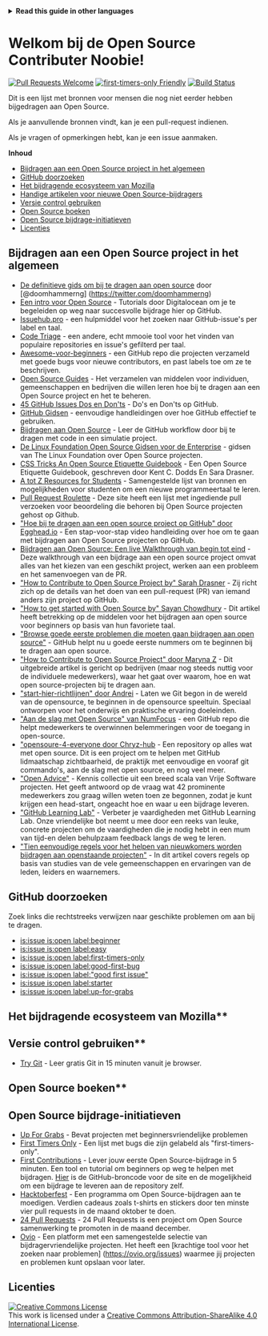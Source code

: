 <!-- Do not translate this -->
<details>
<summary>
<strong> Read this guide in other languages </strong>
</summary>
    <ul>
        <li><a href="./README.md"> English </a></li>
        <li><a href="./README-MR.md"> मराठी </a></li>
        <li><a href="./README-BN.md"> বাংলা </a></li>
        <li><a href="./README-CN.md"> 中文 </a></li>
        <li><a href="./README-RU.md"> русский </a></li>
        <li><a href="./README-RO.md"> Românesc </a></li>
        <li><a href="./README-IT.md"> Italiano </a></li>
        <li><a href="./README-ES.md"> Español </a></li>
        <li><a href="./README-pt-BR.md"> Português (BR) </a></li>
        <li><a href="./README-DE.md"> Deutsch </a></li>
        <li><a href="./README-GR.md"> Ελληνικά </a></li>
        <li><a href="./README-FR.md"> Français </a></li>
        <li><a href="./README-KO.md"> 한국어 </a></li>
        <li><a href="./README-JA.md"> 日本語 </a></li>
    </ul>
</details>
<!-- Do not translate this -->

# Welkom bij de Open Source Contributer Noobie!

[![Pull Requests Welcome](https://img.shields.io/badge/PRs-welcome-brightgreen.svg?style=flat)](http://makeapullrequest.com)
[![first-timers-only Friendly](https://img.shields.io/badge/first--timers--only-friendly-blue.svg)](http://www.firsttimersonly.com/)
[![Build Status](https://travis-ci.org/freeCodeCamp/how-to-contribute-to-open-source.svg?branch=master)](https://travis-ci.org/freeCodeCamp/how-to-contribute-to-open-source)

Dit is een lijst met bronnen voor mensen die nog niet eerder hebben bijgedragen aan Open Source.

Als je aanvullende bronnen vindt, kan je een pull-request indienen.

Als je vragen of opmerkingen hebt, kan je een issue aanmaken.

**Inhoud**

- [Bijdragen aan een Open Source project in het algemeen](#contributing-to-open-source-in-general)
- [GitHub doorzoeken](#direct-github-searches)
- [Het bijdragende ecosysteem van Mozilla](#mozillas-contributor-ecosystem)
- [Handige artikelen voor nieuwe Open Source-bijdragers](#useful-articles-for-new-open-source-contributors)
- [Versie control gebruiken](#using-version-control)
- [Open Source boeken](#open-source-books)
- [Open Source bijdrage-initiatieven](#open-source-contribution-initiatives)
- [Licenties](#license)

## Bijdragen aan een Open Source project in het algemeen
- [De definitieve gids om bij te dragen aan open source](https://www.freecodecamp.org/news/the-definitive-guide-to-contributing-to-open-source-900D5F9F2282/) door [@doomhammerng] (https://twitter.com/doomhammerng)
- [Een intro voor Open Source](https://www.digitalocean.com/community/tutorial_series/an-introduction-to-open-source ) - Tutorials door Digitalocean om je te begeleiden op weg naar succesvolle bijdrage hier op GitHub.
- [Issuehub.pro](http://issuehub.pro/) - een hulpmiddel voor het zoeken naar GitHub-issue's per label en taal.
- [Code Triage](https://www.codetriage.com/) - een andere, echt mmooie tool voor het vinden van populaire repositories en issue's gefilterd per taal.
- [Awesome-voor-beginners](https://github.com/MunGell/awesome-for-beginners) - een GitHub repo die projecten verzameld met goede bugs voor nieuwe contributors, en past labels toe om ze te beschrijven.
- [Open Source Guides](https://opensource.guide/) - Het verzamelen van middelen voor individuen, gemeenschappen en bedrijven die willen leren hoe bij te dragen aan een Open Source project en het te beheren.
- [45 GitHub Issues Dos en Don'ts](https://hackernoon.com/45-github-issues-dos-and-donts-dfec9ab4b612) - Do's en Don'ts op GitHub.
- [GitHub Gidsen](https://guides.github.com/) - eenvoudige handleidingen over hoe GitHub effectief te gebruiken.
- [Bijdragen aan Open Source](https://github.com/danthareja/contribute-to-open-source) - Leer de GitHub workflow door bij te dragen met code in een ​​simulatie project.
- [De Linux Foundation Open Source Gidsen voor de Enterprise](https://www.linuxfoundation.org/resources/open-source-guides/) - gidsen van The Linux Foundation over Open Source projecten.
- [CSS Tricks An Open Source Etiquette Guidebook](https://css-tricks.com/open-source-etiquette-guidebook/) - Een Open Source Etiquette Guidebook, geschreven door Kent C. Dodds En Sara Drasner.
- [A tot Z Resources for Students](https://github.com/dipakkr/A-to-Z-Resources-for-Students) - Samengestelde lijst van bronnen en mogelijkheden voor studenten om een ​​nieuwe programmeertaal te leren.
- [Pull Request Roulette](http://www.pullrequestroulette.com/) - Deze site heeft een lijst met ingediende pull verzoeken voor beoordeling die behoren bij Open Source projecten gehost op Github.
- [ "Hoe bij te dragen aan een open source project op GitHub" door Egghead.io](https://egghead.io/courses/how-to-contribute-to-an-open-source-project-on-github) - Een stap-voor-stap video handleiding over hoe om te gaan met bijdragen aan Open Source projecten op GitHub.
- [Bijdragen aan Open Source: Een live Walkthrough van begin tot eind](https://medium.com/@kevinjin/contributing-to-open-source-walkthrough-part-0-b3dc43e6b720) - Deze walkthrough van een bijdrage aan een open source project omvat alles van het kiezen van een geschikt project, werken aan een probleem en het samenvoegen van de PR.
- ["How to Contribute to Open Source Project by" Sarah Drasner](https://css-tricks.com/how-to-contribute-to-an-open-source-project/) - Zij richt zich op de details van het doen van een pull-request (PR) van iemand anders zijn project op GitHub.
- [ "How to get started with Open Source by" Sayan Chowdhury](https://www.hackerearth.com:443/getstarted-opensource/) - Dit artikel heeft betrekking op de middelen voor het bijdragen aan open source voor beginners op basis van hun favoriete taal.
- [ "Browse goede eerste problemen die moeten gaan bijdragen aan open source"](https://github.blog/2020-01-22-browse-good-first-issues-to-start-contributing-to-open-source/ ) - GitHub helpt nu u goede eerste nummers om te beginnen bij te dragen aan open source.
- [ "How to Contribute to Open Source Project" door Maryna Z](https://rubygarage.org/blog/how-contribute-to-open-source-projects) - Dit uitgebreide artikel is gericht op bedrijven (maar nog steeds nuttig voor de individuele medewerkers), waar het gaat over waarom, hoe en wat open source-projecten bij te dragen aan.
- [ "start-hier-richtlijnen" door Andrei](https://github.com/zero-to-mastery/start-here-guidelines) -
Laten we Git begon in de wereld van de opensource, te beginnen in de opensource speeltuin. Speciaal ontworpen voor het onderwijs en praktische ervaring doeleinden.
- [ "Aan de slag met Open Source" van NumFocus](https://github.com/numfocus/getting-started-with-open-source) - een GitHub repo die helpt medewerkers te overwinnen belemmeringen voor de toegang in open-source.
- [ "opensoure-4-everyone door Chryz-hub](https://github.com/chryz-hub/opensource-4-everyone) - Een repository op alles wat met open source. Dit is een project om te helpen met GitHub lidmaatschap zichtbaarheid, de praktijk met eenvoudige en vooraf git commando's, aan de slag met open source, en nog veel meer.
- [ "Open Advice"](http://open-advice.org/) - Kennis collectie uit een breed scala van Vrije Software projecten. Het geeft antwoord op de vraag wat 42 prominente medewerkers zou graag willen weten toen ze begonnen, zodat je kunt krijgen een head-start, ongeacht hoe en waar u een bijdrage leveren.
- [ "GitHub Learning Lab"](https://lab.github.com/) - Verbeter je vaardigheden met GitHub Learning Lab. Onze vriendelijke bot neemt u mee door een reeks van leuke, concrete projecten om de vaardigheden die je nodig hebt in een mum van tijd-en delen behulpzaam feedback langs de weg te leren.
- [ "Tien eenvoudige regels voor het helpen van nieuwkomers worden bijdragen aan openstaande projecten"](https://doi.org/10.1371/journal.pcbi.1007296) - In dit artikel covers regels op basis van studies van de vele gemeenschappen en ervaringen van de leden, leiders en waarnemers.

## GitHub doorzoeken

Zoek links die rechtstreeks verwijzen naar geschikte problemen om aan bij te dragen.

- [is:issue is:open label:beginner](https://github.com/search?utf8=%E2%9C%93&q=is%3Aissue+is%3Aopen+label%3Abeginner)
- [is:issue is:open label:easy](https://github.com/search?utf8=%E2%9C%93&q=is%3Aissue+is%3Aopen+label%3Aeasy)
- [is:issue is:open label:first-timers-only](https://github.com/search?utf8=%E2%9C%93&q=is%3Aissue+is%3Aopen+label%3Afirst-timers-only)
- [is:issue is:open label:good-first-bug](https://github.com/search?utf8=%E2%9C%93&q=is%3Aissue+is%3Aopen+label%3Agood-first-bug)
- [is:issue is:open label:"good first issue"](https://github.com/search?utf8=%E2%9C%93&q=is%3Aissue+is%3Aopen+label%3A"good+first+issue")
- [is:issue is:open label:starter](https://github.com/search?utf8=%E2%9C%93&q=is%3Aissue+is%3Aopen+label%3Astarter)
- [is:issue is:open label:up-for-grabs](https://github.com/search?utf8=%E2%9C%93&q=is%3Aissue+is%3Aopen+label%3Aup-for-grabs)

## Het bijdragende ecosysteem van Mozilla**

## Versie control gebruiken**

- [Try Git](https://try.github.io/) - Leer gratis Git in 15 minuten vanuit je browser.

## Open Source boeken**

## Open Source bijdrage-initiatieven
- [Up For Grabs](https://up-for-grabs.net/) - Bevat projecten met beginnersvriendelijke problemen
- [First Timers Only](https://www.firsttimersonly.com/) - Een lijst met bugs die zijn gelabeld als "first-timers-only". 
- [First Contributions](https://firstcontributions.github.io/) - Lever jouw eerste Open Source-bijdrage in 5 minuten. Een tool en tutorial om beginners op weg te helpen met bijdragen. [Hier](https://github.com/firstcontributions/first-contributions) is de GitHub-broncode voor de site en de mogelijkheid om een bijdrage te leveren aan de repository zelf.
- [Hacktoberfest](https://hacktoberfest.digitalocean.com/) - Een programma om Open Source-bijdragen aan te moedigen. Verdien cadeaus zoals t-shirts en stickers door ten minste vier pull requests in de maand oktober te doen.
- [24 Pull Requests](https://24pullrequests.com) - 24 Pull Requests is een project om Open Source samenwerking te promoten in de maand december.
- [Ovio](https://ovio.org) - Een platform met een samengestelde selectie van bijdragervriendelijke projecten. Het heeft een [krachtige tool voor het zoeken naar problemen] (https://ovio.org/issues) waarmee jij projecten en problemen kunt opslaan voor later.

## Licenties

<a rel="license" href="http://creativecommons.org/licenses/by-sa/4.0/"><img alt="Creative Commons License" style="border-width:0" src="https://i.creativecommons.org/l/by-sa/4.0/88x31.png" /></a><br />This work is licensed under a <a rel="license" href="http://creativecommons.org/licenses/by-sa/4.0/">Creative Commons Attribution-ShareAlike 4.0 International License</a>.



